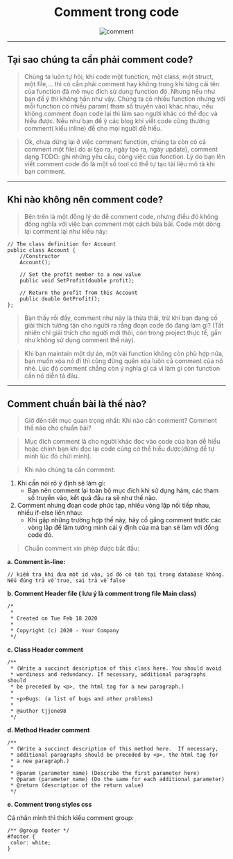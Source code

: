 <div align="center">
<h1>
	Comment trong code
</h1>
	<img src="https://s3-ap-southeast-1.amazonaws.com/kipalog.com/ls5miadipf_comment-code-4.jpg" alt="comment"/  >
</div>

<hr />

## Tại sao chúng ta cần phải comment code?
> Chúng ta luôn tự hỏi, khi code một function, một class, một struct, một file,... thì có cần phải comment hay không trong khi từng cái tên của function đã mô mục đích sử dụng function đó. Nhưng nếu như bạn để ý thì không hẳn như vậy. Chúng ta có nhiều function nhưng với mỗi function có nhiều param( tham số truyền vào) khác nhau, nếu không comment đoạn code lại thì làm sao người khác có thể đọc và hiểu được. Nếu như bạn để ý các blog khi viết code cũng thường comment( kiểu inline) để cho mọi người dễ hiểu. 

> Ok, chưa dừng lại ở việc comment function, chúng ta còn có cả comment một file( do ai tạo ra, ngày tạo ra, ngày update), comment dạng TODO: ghi những yêu cầu, công việc của function. Lý do bạn lên viết comment code đó là một số tool có thể tự tạo tài liệu mô tả khi bạn comment.

<hr />

## Khi nào không nên comment code?
> Bên trên là một đống lý do để comment code, nhưng điều đó không đồng nghĩa với việc bạn comment một cách bừa bãi. Code một dòng lại comment lại như kiểu này: 
```
// The class definition for Account
public class Account {
    //Constructor
    Account();

    // Set the profit member to a new value
    public void SetProfit(double profit);

    // Return the profit from this Account
    public double GetProfit();
};
```
> Bạn thấy rồi đấy, comment như này là thừa thãi, trừ khi bạn đang cố giải thích tường tận cho người ra rằng đoạn code đó đang làm gì? (Tất nhiên chỉ giải thích cho người mới thôi, còn trong project thực tế, gần như không sử dụng comment thế này).

> Khi bạn maintain một dự án, một vài function không còn phù hợp nữa, bạn muốn xóa nó đi thì cũng đừng quên xóa luôn cả comment của nó nhé. Lúc đó comment chẳng còn ý nghĩa gì cả vì làm gì còn function cần nó diễn tả đâu.
<hr />

## Comment chuẩn bài là thế nào?
> Giờ đến tiết mục quan trọng nhất: Khi nào cần comment? Comment thế nào cho chuẩn bài?

> Mục đích comment là cho người khác đọc vào code của bạn dễ hiểu hoặc chính bạn khi đọc lại code cũng có thể hiểu được(đừng để tự mình lúc đó chửi mình).

> Khi nào chúng ta cần comment:
 1. Khi cần nói rõ ý định sẽ làm gì:
	 - Bạn nên comment lại toàn bộ mục đích khi sử dụng hàm, các tham số truyền vào, kết quả đầu ra sẽ như thế nào.
 2. Comment nhưng đoạn code phức tạp, nhiều vòng lặp nối tiếp nhau, nhiều if-else liền nhau:
	 - Khi gặp những trường hợp thế này, hãy cố gắng comment trước các vòng lặp để làm tường minh cái ý định của mà bạn sẽ làm với đống code đó.


> Chuẩn comment xin phép được bắt đầu:


 **a. Comment in-line:**
```
// kiểm tra khi đưa một id vào, id đó có tồn tại trong database không. Nếu đúng trả về true, sai trả về false
```

**b. Comment Header file ( lưu ý là comment trong file Main class)**
```
/*
 * 
 * Created on Tue Feb 18 2020
 *
 * Copyright (c) 2020 - Your Company
 */
```

**c. Class Header comment**
```
/**
 * (Write a succinct description of this class here. You should avoid
 * wordiness and redundancy. If necessary, additional paragraphs should
 * be preceded by <p>, the html tag for a new paragraph.)
 *
 * <p>Bugs: (a list of bugs and other problems)
 *
 * @author tjjone98
 */
```
**d. Method Header comment**
```
/**
 * (Write a succinct description of this method here.  If necessary,
 * additional paragraphs should be preceded by <p>, the html tag for
 * a new paragraph.)
 *
 * @param (parameter name) (Describe the first parameter here)
 * @param (parameter name) (Do the same for each additional parameter)
 * @return (description of the return value)
 */
```
**e. Comment trong styles css**

Cá nhân mình thì thích kiểu comment group:
```
/** @group footer */
#footer {
 color: white;
}
```